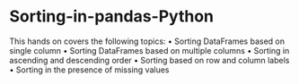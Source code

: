 # Sorting-in-pandas-Python
This hands on covers the following topics: 
• Sorting DataFrames based on single column 
• Sorting DataFrames based on multiple columns 
• Sorting in ascending and descending order 
• Sorting based on row and column labels 
• Sorting in the presence of missing values 
